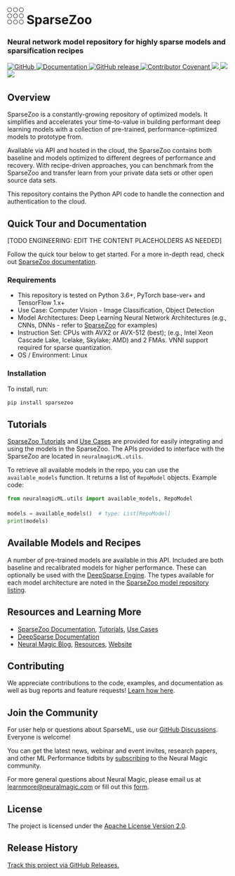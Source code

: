 <!---
Copyright 2021 Neuralmagic, Inc. All rights reserved.

Licensed under the Apache License, Version 2.0 (the "License");
you may not use this file except in compliance with the License.
You may obtain a copy of the License at

    http://www.apache.org/licenses/LICENSE-2.0

Unless required by applicable law or agreed to in writing, software
distributed under the License is distributed on an "AS IS" BASIS,
WITHOUT WARRANTIES OR CONDITIONS OF ANY KIND, either express or implied.
See the License for the specific language governing permissions and
limitations under the License.
-->

# ![icon for SparseZoo](docs/icon-sparsezoo.png) SparseZoo

### Neural network model repository for highly sparse models and sparsification recipes

<p>
    <a href="https://github.com/neuralmagic/comingsoon/blob/master/LICENSE">
        <img alt="GitHub" src="https://img.shields.io/github/license/neuralmagic/comingsoon.svg?color=purple&style=for-the-badge" height=25>
    </a>
    <a href="https://docs.neuralmagic.com/sparsezoo/index.html">
        <img alt="Documentation" src="https://img.shields.io/website/http/neuralmagic.com/sparsezoo/index.html.svg?down_color=red&down_message=offline&up_message=online&style=for-the-badge" height=25>
    </a>
    <a href="https://github.com/neuralmagic/sparsezoo/releases">
        <img alt="GitHub release" src="https://img.shields.io/github/release/neuralmagic/sparsezoo.svg?style=for-the-badge" height=25>
    </a>
    <a href="https://github.com/neuralmagic.com/comingsoon/blob/master/CODE_OF_CONDUCT.md">
        <img alt="Contributor Covenant" src="https://img.shields.io/badge/Contributor%20Covenant-v2.0%20adopted-ff69b4.svg?color=yellow&style=for-the-badge" height=25>
    </a>
     <a href="https://www.youtube.com/channel/UCo8dO_WMGYbWCRnj_Dxr4EA">
        <img src="https://img.shields.io/badge/-YouTube-red?&style=for-the-badge&logo=youtube&logoColor=white" height=25>
    </a>
     <a href="https://medium.com/limitlessai">
        <img src="https://img.shields.io/badge/medium-%2312100E.svg?&style=for-the-badge&logo=medium&logoColor=white" height=25>
    </a>
    <a href="https://twitter.com/neuralmagic">
        <img src="https://img.shields.io/twitter/follow/neuralmagic?color=darkgreen&label=Follow&style=social" height=25>
    </a>
 </p>

## Overview

SparseZoo is a constantly-growing repository of optimized models. It simplifies and accelerates your time-to-value in building performant deep learning models with a collection of pre-trained, performance-optimized models to prototype from.

Available via API and hosted in the cloud, the SparseZoo contains both baseline and models optimized to different degrees of performance and recovery. With recipe-driven approaches, you can benchmark from the SparseZoo and transfer learn from your private data sets or other open source data sets.

This repository contains the Python API code to handle the connection and authentication to the cloud.

## Quick Tour and Documentation

[TODO ENGINEERING: EDIT THE CONTENT PLACEHOLDERS AS NEEDED]

Follow the quick tour below to get started.
For a more in-depth read, check out [SparseZoo documentation](https://docs.neuralmagic.com/sparsezoo/).

### Requirements

- This repository is tested on Python 3.6+, PyTorch base-ver+ and TensorFlow 1.x+
- Use Case: Computer Vision - Image Classification, Object Detection
- Model Architectures: Deep Learning Neural Network Architectures (e.g., CNNs, DNNs - refer to [SparseZoo](https://docs.neuralmagic.com/sparsezoo/) for examples)
- Instruction Set: CPUs with AVX2 or AVX-512 (best); (e.g., Intel Xeon Cascade Lake, Icelake, Skylake; AMD) and 2 FMAs. VNNI support required for sparse quantization.
- OS / Environment: Linux

### Installation

To install, run:

```bash
pip install sparsezoo
```

## Tutorials

[SparseZoo Tutorials](notebooks/) and [Use Cases](examples/) are provided for easily integrating and using the models in the SparseZoo. The APIs provided to interface with the SparseZoo are located in `neuralmagicML.utils`.

To retrieve all available models in the repo, you can use the `available_models` function. It returns a list of `RepoModel` objects.
Example code:

```python
from neuralmagicML.utils import available_models, RepoModel

models = available_models()  # type: List[RepoModel]
print(models)
```

## Available Models and Recipes

A number of pre-trained models are available in this API. Included are both baseline and recalibrated models for higher performance. These can optionally be used with the [DeepSparse Engine](https://github.com/neuralmagic/engine/). The types available for each model architecture are noted in the [SparseZoo model repository listing](docs/available-models.md).

## Resources and Learning More

- [SparseZoo Documentation](https://docs.neuralmagic.com/sparsezoo/), [Tutorials](notebooks/), [Use Cases](examples/)
- [DeepSparse Documentation](https://docs.neuralmagic.com/deepsparse/)
- [Neural Magic Blog](https://www.neuralmagic.com/blog/), [Resources](https://www.neuralmagic.com/resources/), [Website](https://www.neuralmagic.com/)

## Contributing

We appreciate contributions to the code, examples, and documentation as well as bug reports and feature requests! [Learn how here](CONTRIBUTING.md).

## Join the Community

For user help or questions about SparseML, use our [GitHub Discussions](https://www.github.com/neuralmagic/sparsezoo/issues). Everyone is welcome!

You can get the latest news, webinar and event invites, research papers, and other ML Performance tidbits by [subscribing](https://neuralmagic.com/subscribe/) to the Neural Magic community.

For more general questions about Neural Magic, please email us at [learnmore@neuralmagic.com](mailto:learnmore@neuralmagic.com) or fill out this [form](http://neuralmagic.com/contact/).

## License

The project is licensed under the [Apache License Version 2.0](LICENSE).

## Release History

[Track this project via GitHub Releases.](https://github.com/neuralmagic/sparsezoo/releases)
